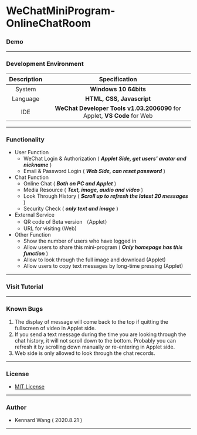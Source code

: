 # WeChatMiniProgram-OnlineChatRoom
### Demo
------
### Development Environment
|Description|Specification|
|:---:|:---:|
|System|**Windows 10 64bits**|
|Language|**HTML, CSS, Javascript**|
|IDE|**WeChat Developer Tools v1.03.2006090** for Applet, **VS Code** for Web|

------
### Functionality
+ User Function
  + WeChat Login & Authorization ( ***Applet Side, get users' avatar and nickname*** )
  + Email & Password Login ( ***Web Side, can reset password*** )
+ Chat Function
  + Online Chat ( ***Both on PC and Applet*** )
  + Media Resource ( ***Text, image, audio and video*** )
  + Look Through History ( ***Scroll up to refresh the latest 20 messages*** )
  + Security Check ( ***only text and image*** )
+ External Service
  + QR code of Beta version （Applet）
  + URL for visiting (Web)
+ Other Function
  + Show the number of users who have logged in
  + Allow users to share this mini-program ( ***Only homepage has this function*** )
  + Allow to look through the full image and download (Applet)
  + Allow users to copy text messages by long-time pressing (Applet)
------
### Visit Tutorial

------
### Known Bugs
1. The display of message will come back to the top if quitting the fullscreen of video in Applet side.
2. If you send a text message during the time you are looking through the chat history, it will not scroll down to the bottom. Probably you can refresh it by scrolling down manually or re-entering in Applet side.
3. Web side is only allowed to look through the chat records.
------
### License
+ [MIT License](https://github.com/KennardWang/WeChatMiniProgram-OnlineChatRoom/blob/master/LICENSE)
------
### Author
+ Kennard Wang ( 2020.8.21 )
------
